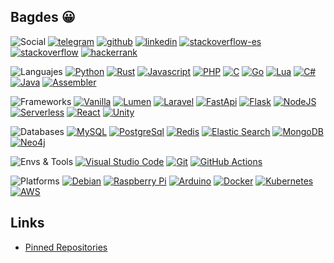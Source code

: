 ## Bagdes 😀

![Social](https://img.shields.io/badge/-Social%20links-24292E)
[![telegram](https://img.shields.io/badge/Telegram-@uselessscat-2CA5E0?logo=telegram&labelColor=24292E)](https://www.t.me/uselessscat)
[![github](https://img.shields.io/badge/Github-uselessscat-181717?logo=github&labelColor=24292E)](https://github.com/uselessscat)
[![linkedin](https://img.shields.io/badge/LinkedIn-ariecb-0077B5?logo=linkedin&labelColor=24292E)](https://www.linkedin.com/in/ariecb/)
[![stackoverflow-es](https://img.shields.io/badge/StackOverflow%20ES-uselessscat-FE7A16?logo=stackoverflow&labelColor=24292E)](https://es.stackoverflow.com/users/4617/uselessscat)
[![stackoverflow](https://img.shields.io/badge/StackOverflow-uselessscat-FE7A16?logo=stackoverflow&labelColor=24292E)](https://stackoverflow.com/users/6658955/uselessscat)
[![hackerrank](https://img.shields.io/badge/HackerRank-UselesssCat-2EC866?logo=hackerrank&labelColor=24292E)](https://www.hackerrank.com/UselesssCat)

![Languajes](https://img.shields.io/badge/-Languages-24292E)
[![Python](https://img.shields.io/badge/dynamic/json?label=Python&labelColor=24292E&logo=python&color=3776AB&suffix=%20Repos&query=$.total_count&url=https://api.github.com/search/repositories?q=user:uselessscat%2Btopic:python)](https://github.com/search?q=user:uselessscat%20topic:python)
[![Rust](https://img.shields.io/badge/dynamic/json?label=Rust&labelColor=24292E&logo=rust&color=111&suffix=%20Repos&query=$.total_count&url=https://api.github.com/search/repositories?q=user:uselessscat%2Btopic:rust)](https://github.com/search?q=user:uselessscat%20topic:rust)
[![Javascript](https://img.shields.io/badge/dynamic/json?label=Javascript&labelColor=24292E&logo=javascript&color=F7DF1E&suffix=%20Repos&query=$.total_count&url=https://api.github.com/search/repositories?q=user:uselessscat%2Btopic:javascript)](https://github.com/search?q=user:uselessscat%20topic:javascript)
[![PHP](https://img.shields.io/badge/dynamic/json?label=PHP&labelColor=24292E&logo=php&color=777BB4&suffix=%20Repos&query=$.total_count&url=https://api.github.com/search/repositories?q=user:uselessscat%2Btopic:php)](https://github.com/search?q=user:uselessscat%20topic:php)
[![C](https://img.shields.io/badge/dynamic/json?label=C&labelColor=24292E&logo=c&color=A8B9CC&suffix=%20Repos&query=$.total_count&url=https://api.github.com/search/repositories?q=user:uselessscat%2Btopic:c)](https://github.com/search?q=user:uselessscat%20topic:c)
[![Go](https://img.shields.io/badge/dynamic/json?label=Go&labelColor=24292E&logo=go&color=00ADD8&suffix=%20Repos&query=$.total_count&url=https://api.github.com/search/repositories?q=user:uselessscat%2Btopic:go)](https://github.com/search?q=user:uselessscat%20topic:go)
[![Lua](https://img.shields.io/badge/dynamic/json?label=Lua&labelColor=24292E&logo=lua&color=2C2D72&suffix=%20Repos&query=$.total_count&url=https://api.github.com/search/repositories?q=user:uselessscat%2Btopic:lua)](https://github.com/search?q=user:uselessscat%20topic:lua)
[![C#](https://img.shields.io/badge/dynamic/json?label=C%23&labelColor=24292E&logo=c-sharp&color=239120&suffix=%20Repos&query=$.total_count&url=https://api.github.com/search/repositories?q=user:uselessscat%2Btopic:csharp)](https://github.com/search?q=user:uselessscat%20topic:csharp)
[![Java](https://img.shields.io/badge/dynamic/json?label=Java&labelColor=24292E&logo=java&color=007396&suffix=%20Repos&query=$.total_count&url=https://api.github.com/search/repositories?q=user:uselessscat%2Btopic:java)](https://github.com/search?q=user:uselessscat%20topic:java)
[![Assembler](https://img.shields.io/badge/dynamic/json?label=Assembler&labelColor=24292E&logo=cog&color=777&suffix=%20Repos&query=$.total_count&url=https://api.github.com/search/repositories?q=user:uselessscat%2Btopic:assembler)](https://github.com/search?q=user:uselessscat%20topic:assembler)

![Frameworks](https://img.shields.io/badge/-Frameworks-24292E)
[![Vanilla](https://img.shields.io/badge/dynamic/json?label=Vanilla&labelColor=24292E&color=green&suffix=%20Repos&query=$.total_count&url=https://api.github.com/search/repositories?q=user:uselessscat%2Btopic:vanilla)](https://github.com/search?q=user:uselessscat%20topic:vanilla)
[![Lumen](https://img.shields.io/badge/dynamic/json?label=Lumen&labelColor=24292E&logo=lumen&color=E74430&suffix=%20Repos&query=$.total_count&url=https://api.github.com/search/repositories?q=user:uselessscat%2Btopic:lumen)](https://github.com/search?q=user:uselessscat%20topic:lumen)
[![Laravel](https://img.shields.io/badge/dynamic/json?label=Laravel&labelColor=24292E&logo=laravel&color=FF2D20&suffix=%20Repos&query=$.total_count&url=https://api.github.com/search/repositories?q=user:uselessscat%2Btopic:laravel)](https://github.com/search?q=user:uselessscat%20topic:laravel)
[![FastApi](https://img.shields.io/badge/dynamic/json?label=FastApi&labelColor=24292E&logo=fastapi&color=009688&suffix=%20Repos&query=$.total_count&url=https://api.github.com/search/repositories?q=user:uselessscat%2Btopic:fastapi)](https://github.com/search?q=user:uselessscat%20topic:fastapi)
[![Flask](https://img.shields.io/badge/dynamic/json?label=Flask&labelColor=24292E&logo=flask&color=111&suffix=%20Repos&query=$.total_count&url=https://api.github.com/search/repositories?q=user:uselessscat%2Btopic:flask)](https://github.com/search?q=user:uselessscat%20topic:flask)
[![NodeJS](https://img.shields.io/badge/dynamic/json?label=Node%20js&labelColor=24292E&logo=node.js&color=339933&suffix=%20Repos&query=$.total_count&url=https://api.github.com/search/repositories?q=user:uselessscat%2Btopic:nodejs)](https://github.com/search?q=user:uselessscat%20topic:nodejs)
[![Serverless](https://img.shields.io/badge/dynamic/json?label=Serverless&labelColor=24292E&logo=serverless&color=FD5750&suffix=%20Repos&query=$.total_count&url=https://api.github.com/search/repositories?q=user:uselessscat%2Btopic:serverless)](https://github.com/search?q=user:uselessscat%20topic:serverless)
[![React](https://img.shields.io/badge/dynamic/json?label=React&labelColor=24292E&logo=react&color=61DAFB&suffix=%20Repos&query=$.total_count&url=https://api.github.com/search/repositories?q=user:uselessscat%2Btopic:react)](https://github.com/search?q=user:uselessscat%20topic:react)
[![Unity](https://img.shields.io/badge/dynamic/json?label=Unity&labelColor=24292E&logo=unity&color=111&suffix=%20Repos&query=$.total_count&url=https://api.github.com/search/repositories?q=user:uselessscat%2Btopic:unity)](https://github.com/search?q=user:uselessscat%20topic:unity)

![Databases](https://img.shields.io/badge/-Databases-24292E)
[![MySQL](https://img.shields.io/badge/dynamic/json?label=MySQL&labelColor=24292E&logo=mysql&color=4479A1&suffix=%20Repos&query=$.total_count&url=https://api.github.com/search/repositories?q=user:uselessscat%2Btopic:mysql)](https://github.com/search?q=user:uselessscat%20topic:mysql)
[![PostgreSql](https://img.shields.io/badge/dynamic/json?label=PostgreSql&labelColor=24292E&logo=postgresql&logoColor=336791&color=336791&suffix=%20Repos&query=$.total_count&url=https://api.github.com/search/repositories?q=user:uselessscat%2Btopic:postgresql)](https://github.com/search?q=user:uselessscat%20topic:postgresql)
[![Redis](https://img.shields.io/badge/dynamic/json?label=Redis&labelColor=24292E&logo=redis&color=DC382D&suffix=%20Repos&query=$.total_count&url=https://api.github.com/search/repositories?q=user:uselessscat%2Btopic:redis)](https://github.com/search?q=user:uselessscat%20topic:redis)
[![Elastic Search](https://img.shields.io/badge/dynamic/json?label=Elastic%20Search&labelColor=24292E&logo=elasticsearch&color=005571&suffix=%20Repos&query=$.total_count&url=https://api.github.com/search/repositories?q=user:uselessscat%2Btopic:elasticsearch)](https://github.com/search?q=user:uselessscat%20topic:elasticsearch)
[![MongoDB](https://img.shields.io/badge/dynamic/json?label=MongoDB&labelColor=24292E&logo=mongodb&color=47A248&suffix=%20Repos&query=$.total_count&url=https://api.github.com/search/repositories?q=user:uselessscat%2Btopic:mongodb)](https://github.com/search?q=user:uselessscat%20topic:mongodb)
[![Neo4j](https://img.shields.io/badge/dynamic/json?label=Neo4j&labelColor=24292E&logo=neo4j&color=008CC1&suffix=%20Repos&query=$.total_count&url=https://api.github.com/search/repositories?q=user:uselessscat%2Btopic:neo4j)](https://github.com/search?q=user:uselessscat%20topic:neo4j)

![Envs & Tools](https://img.shields.io/badge/-Envs%20&%20Tools-24292E)
[![Visual Studio Code](https://img.shields.io/badge/dynamic/json?label=Visual%20Studio%20Code&labelColor=24292E&logo=visual-studio-code&logoColor=007ACC&color=007ACC&suffix=%20Repos&query=$.total_count&url=https://api.github.com/search/repositories?q=user:uselessscat%2Btopic:vscode)](https://github.com/search?q=user:uselessscat%20topic:vscode)
[![Git](https://img.shields.io/badge/dynamic/json?label=Git&labelColor=24292E&logo=git&color=F05032&suffix=%20Repos&query=$.total_count&url=https://api.github.com/search/repositories?q=user:uselessscat%2Btopic:git)](https://github.com/search?q=user:uselessscat%20topic:git)
[![GitHub Actions](https://img.shields.io/badge/dynamic/json?label=GitHub%20Actions&labelColor=24292E&logo=github-actions&color=2088FF&suffix=%20Repos&query=$.total_count&url=https://api.github.com/search/repositories?q=user:uselessscat%2Btopic:githubactions)](https://github.com/search?q=user:uselessscat%20topic:githubactions)

![Platforms](https://img.shields.io/badge/-Platforms-24292E)
[![Debian](https://img.shields.io/badge/dynamic/json?label=Debian&labelColor=24292E&logo=debian&logoColor=A81D33&color=A81D33&suffix=%20Repos&query=$.total_count&url=https://api.github.com/search/repositories?q=user:uselessscat%2Btopic:debian)](https://github.com/search?q=user:uselessscat%20topic:debian)
[![Raspberry Pi](https://img.shields.io/badge/dynamic/json?label=Raspberry%20Pi&labelColor=24292E&logo=raspberry-pi&logoColor=C51A4A&color=C51A4A&suffix=%20Repos&query=$.total_count&url=https://api.github.com/search/repositories?q=user:uselessscat%2Btopic:raspberrypi)](https://github.com/search?q=user:uselessscat%20topic:raspberrypi)
[![Arduino](https://img.shields.io/badge/dynamic/json?label=Arduino&labelColor=24292E&logo=arduino&color=00979D&suffix=%20Repos&query=$.total_count&url=https://api.github.com/search/repositories?q=user:uselessscat%2Btopic:arduino)](https://github.com/search?q=user:uselessscat%20topic:arduino)
[![Docker](https://img.shields.io/badge/dynamic/json?label=Docker&labelColor=24292E&logo=docker&color=2496ED&suffix=%20Repos&query=$.total_count&url=https://api.github.com/search/repositories?q=user:uselessscat%2Btopic:docker)](https://github.com/search?q=user:uselessscat%20topic:docker)
[![Kubernetes](https://img.shields.io/badge/dynamic/json?label=Kubernetes&labelColor=24292E&logo=kubernetes&color=326CE5&suffix=%20Repos&query=$.total_count&url=https://api.github.com/search/repositories?q=user:uselessscat%2Btopic:kubernetes)](https://github.com/search?q=user:uselessscat%20topic:kubernetes)
[![AWS](https://img.shields.io/badge/dynamic/json?label=AWS&labelColor=24292E&logo=amazon-aws&color=232F3E&suffix=%20Repos&query=$.total_count&url=https://api.github.com/search/repositories?q=user:uselessscat%2Btopic:aws)](https://github.com/search?q=user:uselessscat%20topic:aws)

## Links

- [Pinned Repositories](https://github.com/search?q=user:uselessscat%20topic:pinned)
